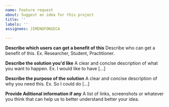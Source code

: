 ```yaml
---
name: Feature request
about: Suggest an idea for this project
title: ''
labels: ''
assignees: JIMENOFONSECA

---
```


**Describe which users can get a benefit of this**
Describe who can get a benefit of this. Ex. Researcher, Student, Practitioner.

**Describe the solution you'd like**
A clear and concise description of what you want to happen. Ex. I would like to have [...]

**Describe the purpose of the solution**
A clear and concise description of why you need this. Ex. So I could do [...]

**Provide Aditional information if any**
A list of links, screenshots or whatever you think that can help us to better understand better your idea.
